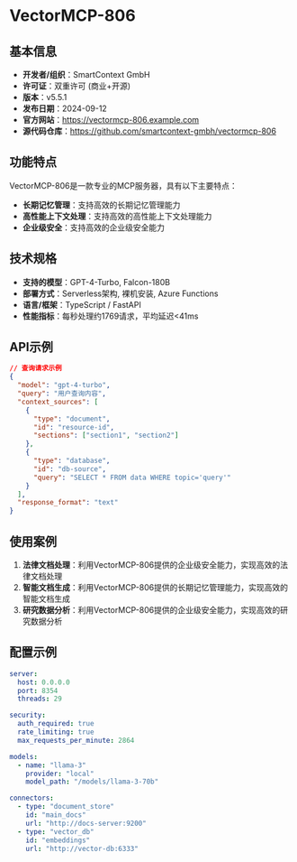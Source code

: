 # VectorMCP-806

## 基本信息

- **开发者/组织**：SmartContext GmbH
- **许可证**：双重许可 (商业+开源)
- **版本**：v5.5.1
- **发布日期**：2024-09-12
- **官方网站**：https://vectormcp-806.example.com
- **源代码仓库**：https://github.com/smartcontext-gmbh/vectormcp-806

## 功能特点

VectorMCP-806是一款专业的MCP服务器，具有以下主要特点：

- **长期记忆管理**：支持高效的长期记忆管理能力
- **高性能上下文处理**：支持高效的高性能上下文处理能力
- **企业级安全**：支持高效的企业级安全能力


## 技术规格

- **支持的模型**：GPT-4-Turbo, Falcon-180B
- **部署方式**：Serverless架构, 裸机安装, Azure Functions
- **语言/框架**：TypeScript / FastAPI
- **性能指标**：每秒处理约1769请求，平均延迟<41ms

## API示例

```json
// 查询请求示例
{
  "model": "gpt-4-turbo",
  "query": "用户查询内容",
  "context_sources": [
    {
      "type": "document",
      "id": "resource-id",
      "sections": ["section1", "section2"]
    },
    {
      "type": "database",
      "id": "db-source",
      "query": "SELECT * FROM data WHERE topic='query'"
    }
  ],
  "response_format": "text"
}
```

## 使用案例

1. **法律文档处理**：利用VectorMCP-806提供的企业级安全能力，实现高效的法律文档处理
2. **智能文档生成**：利用VectorMCP-806提供的长期记忆管理能力，实现高效的智能文档生成
3. **研究数据分析**：利用VectorMCP-806提供的企业级安全能力，实现高效的研究数据分析


## 配置示例

```yaml
server:
  host: 0.0.0.0
  port: 8354
  threads: 29

security:
  auth_required: true
  rate_limiting: true
  max_requests_per_minute: 2864

models:
  - name: "llama-3"
    provider: "local"
    model_path: "/models/llama-3-70b"

connectors:
  - type: "document_store"
    id: "main_docs"
    url: "http://docs-server:9200"
  - type: "vector_db"
    id: "embeddings"
    url: "http://vector-db:6333"
```